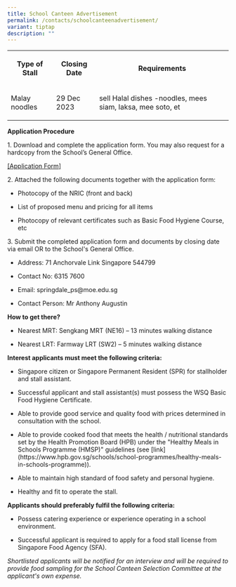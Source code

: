 ```yaml
---
title: School Canteen Advertisement
permalink: /contacts/schoolcanteenadvertisement/
variant: tiptap
description: ""
---
```

<p></p><table><tbody><tr><th rowspan="1" colspan="1"><p>Type of Stall</p><p></p></th><th rowspan="1" colspan="1"><p>Closing Date</p></th><th rowspan="1" colspan="1"><p>Requirements</p></th></tr><tr><td rowspan="1" colspan="1"><p>Malay noodles</p></td><td rowspan="1" colspan="1"><p>29 Dec 2023</p></td><td rowspan="1" colspan="1"><p>sell Halal dishes -noodles, mees siam, laksa, mee soto, et</p></td></tr></tbody></table><p></p><p><strong>Application Procedure</strong></p><p>1. Download and complete the application form. You may also request for a hardcopy from the School’s General Office.</p><p><a href="/files/Application_Form_for_canteen.pdf" rel="noopener noreferrer nofollow" target="_blank">[Application Form]</a></p><p></p><p>2. Attached the following documents together with the application form:</p><ul data-tight="true" class="tight"><li><p>Photocopy of the NRIC (front and back)</p></li><li><p>List of proposed menu and pricing for all items</p></li><li><p>Photocopy of relevant certificates such as Basic Food Hygiene Course, etc</p></li></ul><p></p><p>3. Submit the completed application form and documents by closing date via email OR to the School's General Office.</p><ul data-tight="true" class="tight"><li><p>Address: 71 Anchorvale Link Singapore 544799&nbsp;</p></li><li><p>Contact No: 6315 7600&nbsp;&nbsp;</p></li><li><p>Email: <a rel="noopener noreferrer nofollow" target="_blank">springdale_ps@moe.edu.sg</a></p></li><li><p>Contact Person: Mr Anthony Augustin</p></li></ul><p></p><p><strong>How to get there?</strong></p><ul data-tight="true" class="tight"><li><p>Nearest MRT: Sengkang MRT (NE16) – 13 minutes walking distance</p></li><li><p>Nearest LRT: Farmway LRT (SW2) – 5 minutes walking distance</p></li></ul><p></p><p><strong>Interest applicants must meet the following criteria:</strong></p><ul data-tight="true" class="tight"><li><p>Singapore citizen or Singapore Permanent Resident (SPR) for stallholder and stall assistant.</p></li><li><p>Successful applicant and stall assistant(s) must possess the WSQ Basic Food Hygiene Certificate.</p></li><li><p>Able to provide good service and quality food with prices determined in consultation with the school.</p></li><li><p>Able to provide cooked food that meets the health / nutritional standards set by the Health Promotion Board (HPB) under the "Healthy Meals in Schools Programme (HMSP)" guidelines (see [link](<a rel="noopener noreferrer nofollow" target="_blank">https://www.hpb.gov.sg/schools/school-programmes/healthy-meals-in-schools-programme</a>)).</p></li><li><p>Able to maintain high standard of food safety and personal hygiene.</p></li><li><p>Healthy and fit to operate the stall.</p></li></ul><p><strong>Applicants should preferably fulfil the following criteria:</strong></p><ul data-tight="true" class="tight"><li><p>Possess catering experience or experience operating in a school environment.</p></li><li><p>Successful applicant is required to apply for a food stall license from Singapore Food Agency (SFA).</p></li></ul><p></p><p><em>Shortlisted applicants will be notified for an interview and will be required to provide food sampling for the School Canteen Selection Committee at the applicant's own expense.</em></p>